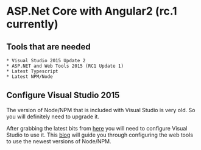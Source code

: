 # ASP.Net Core with Angular2 (rc.1 currently)

## Tools that are needed

    * Visual Studio 2015 Update 2 
    * ASP.NET and Web Tools 2015 (RC1 Update 1)
    * Latest Typescript 
    * Latest NPM/Node

 ## Configure Visual Studio 2015

The version of Node/NPM that is included with Visual Studio is very old. So you will 
definitely need to upgrade it. 

After grabbing the latest bits from [here](https://nodejs.org) 
you will need to configure Visual Studio to use it. This [blog](https://blogs.msdn.microsoft.com/webdev/2015/03/19/customize-external-web-tools-in-visual-studio-2015/) will guide you through
configuring the web tools to use the newest versions of Node/NPM.